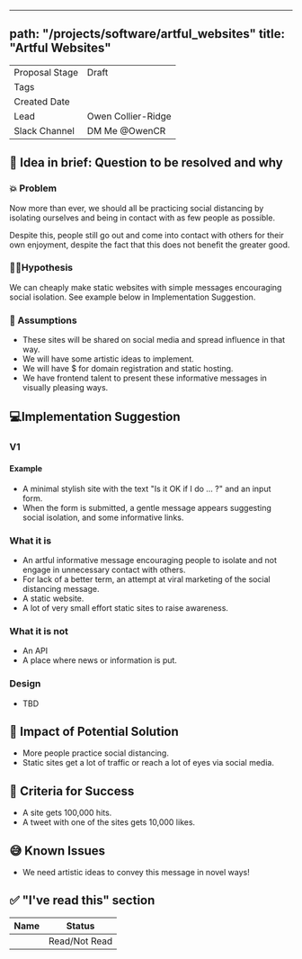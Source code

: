 
---
path: "/projects/software/artful_websites"
title: "Artful Websites"
---
| | |
|-|-|
| Proposal Stage |  Draft    |
| Tags           |      |
| Created Date   |      |
| Lead           |  Owen Collier-Ridge    |
| Slack Channel  |   DM Me @OwenCR  |

## 📃 Idea in brief: Question to be resolved and why

### 💥 Problem

Now more than ever, we should all be practicing social distancing by isolating ourselves and being in contact with as few people as possible.

Despite this, people still go out and come into contact with others for their own enjoyment, despite the fact that this does not benefit the greater good.

### 👨‍🔬Hypothesis

We can cheaply make static websites with simple messages encouraging social isolation. See example below in Implementation Suggestion.



### 🤔 Assumptions
- These sites will be shared on social media and spread influence in that way.
- We will have some artistic ideas to implement.
- We will have $ for domain registration and static hosting.
- We have frontend talent to present these informative messages in visually pleasing ways.

## 💻Implementation Suggestion

### V1
#### Example
- A minimal stylish site with the text "Is it OK if I do ... ?" and an input form.
- When the form is submitted, a gentle message appears suggesting social isolation, and some informative links.

### What it is
- An artful informative message encouraging people to isolate and not engage in unnecessary contact with others.
- For lack of a better term, an attempt at viral marketing of the social distancing message.
- A static website.
- A lot of very small effort static sites to raise awareness.

### What it is not
- An API
- A place where news or information is put.
### Design
- TBD
## 💪 Impact of Potential Solution
- More people practice social distancing.
- Static sites get a lot of traffic or reach a lot of eyes via social media.

## 🙌 Criteria for Success
- A site gets 100,000 hits.
- A tweet with one of the sites gets 10,000 likes.
## 😅 Known Issues
- We need artistic ideas to convey this message in novel ways!
## ✅ "I've read this" section

| Name | Status |
|-|-|
|  |  Read/Not Read    |
